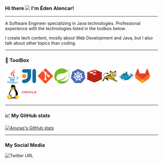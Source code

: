 ### Hi there <img src="https://raw.githubusercontent.com/MartinHeinz/MartinHeinz/master/wave.gif" width="30px"> I'm Éden Alencar!

---

A Software Engineer specializing in Java technologies. Professional experience with the technologies listed in the toolbox below.

I create tech content, mostly about Web Development and Java, but I also talk about other topics than coding. 

--- 

### 🧰 ToolBox

<img src="https://github.com/devicons/devicon/blob/master/icons/java/java-original.svg" alt="Java logo" with="50" height="50"/> <img src="https://github.com/devicons/devicon/blob/master/icons/intellij/intellij-original.svg" alt="Intellij logo" with="50" height="50"/> <img src="https://github.com/devicons/devicon/blob/master/icons/git/git-original.svg" alt="Git logo" with="50" height="50"/> <img src="https://github.com/devicons/devicon/blob/master/icons/spring/spring-original.svg" alt="spring logo" with="50" height="50"/> <img src="https://github.com/devicons/devicon/blob/master/icons/kubernetes/kubernetes-plain.svg" alt="kubernetes logo" with="50" height="50"/> <img src="https://github.com/devicons/devicon/blob/master/icons/redis/redis-original.svg" alt="redis logo" with="50" height="50"/><img src="https://github.com/devicons/devicon/blob/master/icons/tomcat/tomcat-original.svg" alt="tomcat logo" with="50" height="50"/> <img src="https://github.com/devicons/devicon/blob/master/icons/docker/docker-original.svg" alt="oracle logo" with="50" height="50"/> <img src="https://github.com/devicons/devicon/blob/master/icons/gitlab/gitlab-original.svg" alt="gitlab logo" with="50" height="50"/> <img src="https://github.com/devicons/devicon/blob/master/icons/linux/linux-original.svg" alt="linux logo" with="50" height="50"/> <img src="https://github.com/devicons/devicon/blob/master/icons/oracle/oracle-original.svg" alt="oracle logo" with="50" height="50"/>

---

### 📈 My GitHub stats

[![Anurag's GitHub stats](https://github-readme-stats.vercel.app/api?username=edenalencar)](https://github.com/anuraghazra/github-readme-stats)

---

### My Social Media

![Twitter URL](https://img.shields.io/twitter/url?style=social&url=https%3A%2F%2Fwww.twitter.com%2Fedenalencar)
